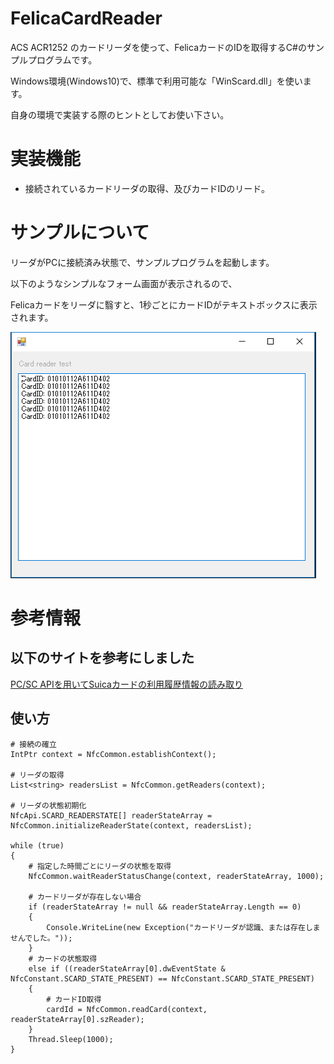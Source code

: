 # FelicaCardReader

ACS ACR1252 のカードリーダを使って、FelicaカードのIDを取得するC#のサンプルプログラムです。

Windows環境(Windows10)で、標準で利用可能な「WinScard.dll」を使います。

自身の環境で実装する際のヒントとしてお使い下さい。

# 実装機能

- 接続されているカードリーダの取得、及びカードIDのリード。

# サンプルについて

リーダがPCに接続済み状態で、サンプルプログラムを起動します。

以下のようなシンプルなフォーム画面が表示されるので、

Felicaカードをリーダに翳すと、1秒ごとにカードIDがテキストボックスに表示されます。

![Sample画像](https://github.com/freedomikeppp/FelicaCardReader/blob/master/sample.png)


# 参考情報

## 以下のサイトを参考にしました
[PC/SC APIを用いてSuicaカードの利用履歴情報の読み取り](https://tomosoft.jp/design/?p=5543)

## 使い方
```
# 接続の確立
IntPtr context = NfcCommon.establishContext();

# リーダの取得
List<string> readersList = NfcCommon.getReaders(context);

# リーダの状態初期化
NfcApi.SCARD_READERSTATE[] readerStateArray = NfcCommon.initializeReaderState(context, readersList);

while (true)
{
    # 指定した時間ごとにリーダの状態を取得
    NfcCommon.waitReaderStatusChange(context, readerStateArray, 1000);
    
    # カードリーダが存在しない場合
    if (readerStateArray != null && readerStateArray.Length == 0)
    {
        Console.WriteLine(new Exception("カードリーダが認識、または存在しませんでした。"));
    }
    # カードの状態取得
    else if ((readerStateArray[0].dwEventState & NfcConstant.SCARD_STATE_PRESENT) == NfcConstant.SCARD_STATE_PRESENT)
    {
        # カードID取得
        cardId = NfcCommon.readCard(context, readerStateArray[0].szReader);
    }
    Thread.Sleep(1000);
}

```
